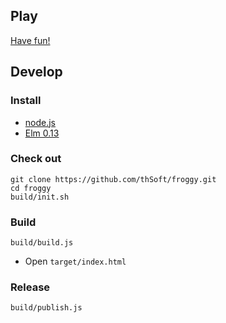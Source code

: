 ## Play

[Have fun!](http://thsoft.github.io/froggy)

## Develop

### Install
  * [node.js](http://nodejs.org/download/)
  * [Elm 0.13](http://elm-lang.org/Install.elm)

### Check out
    git clone https://github.com/thSoft/froggy.git
    cd froggy
    build/init.sh

### Build
    build/build.js
  * Open `target/index.html`

### Release
    build/publish.js